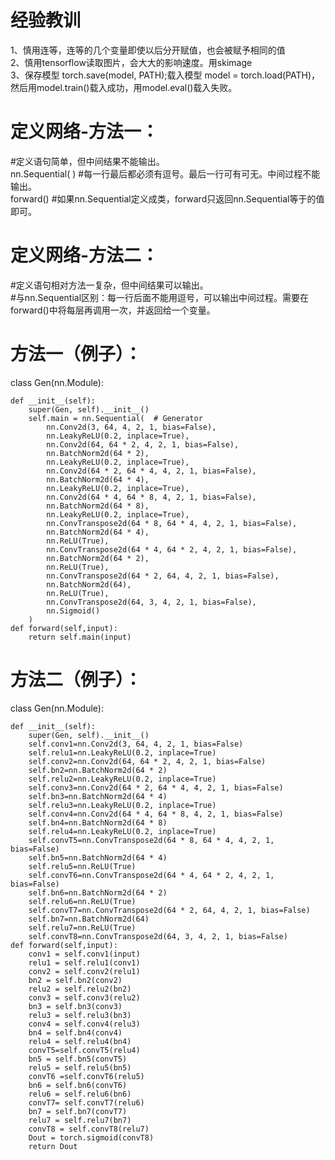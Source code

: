 # 经验教训
1、慎用连等，连等的几个变量即使以后分开赋值，也会被赋予相同的值  
2、慎用tensorflow读取图片，会大大的影响速度。用skimage  
3、保存模型 torch.save(model, PATH);载入模型 model = torch.load(PATH)，然后用model.train()载入成功，用model.eval()载入失败。    
# 定义网络-方法一：
#定义语句简单，但中间结果不能输出。  
nn.Sequential(   ) #每一行最后都必须有逗号。最后一行可有可无。中间过程不能输出。  
forward()  #如果nn.Sequential定义成类，forward只返回nn.Sequential等于的值即可。  
# 定义网络-方法二：  
#定义语句相对方法一复杂，但中间结果可以输出。  
#与nn.Sequential区别：每一行后面不能用逗号，可以输出中间过程。需要在forward()中将每层再调用一次，并返回给一个变量。  
# 方法一（例子）：  
class Gen(nn.Module):  

    def __init__(self):  
        super(Gen, self).__init__()  
        self.main = nn.Sequential(  # Generator  
            nn.Conv2d(3, 64, 4, 2, 1, bias=False),  
            nn.LeakyReLU(0.2, inplace=True),  
            nn.Conv2d(64, 64 * 2, 4, 2, 1, bias=False),  
            nn.BatchNorm2d(64 * 2),  
            nn.LeakyReLU(0.2, inplace=True),  
            nn.Conv2d(64 * 2, 64 * 4, 4, 2, 1, bias=False),  
            nn.BatchNorm2d(64 * 4),  
            nn.LeakyReLU(0.2, inplace=True),  
            nn.Conv2d(64 * 4, 64 * 8, 4, 2, 1, bias=False),  
            nn.BatchNorm2d(64 * 8),  
            nn.LeakyReLU(0.2, inplace=True),  
            nn.ConvTranspose2d(64 * 8, 64 * 4, 4, 2, 1, bias=False),  
            nn.BatchNorm2d(64 * 4),  
            nn.ReLU(True),  
            nn.ConvTranspose2d(64 * 4, 64 * 2, 4, 2, 1, bias=False),  
            nn.BatchNorm2d(64 * 2),  
            nn.ReLU(True),  
            nn.ConvTranspose2d(64 * 2, 64, 4, 2, 1, bias=False),  
            nn.BatchNorm2d(64),  
            nn.ReLU(True),  
            nn.ConvTranspose2d(64, 3, 4, 2, 1, bias=False),  
            nn.Sigmoid()  
        )  
    def forward(self,input):  
        return self.main(input)  

# 方法二（例子）：          
class Gen(nn.Module):  

    def __init__(self):  
        super(Gen, self).__init__()  
        self.conv1=nn.Conv2d(3, 64, 4, 2, 1, bias=False)  
        self.relu1=nn.LeakyReLU(0.2, inplace=True)  
        self.conv2=nn.Conv2d(64, 64 * 2, 4, 2, 1, bias=False)  
        self.bn2=nn.BatchNorm2d(64 * 2)  
        self.relu2=nn.LeakyReLU(0.2, inplace=True)  
        self.conv3=nn.Conv2d(64 * 2, 64 * 4, 4, 2, 1, bias=False)  
        self.bn3=nn.BatchNorm2d(64 * 4)  
        self.relu3=nn.LeakyReLU(0.2, inplace=True)  
        self.conv4=nn.Conv2d(64 * 4, 64 * 8, 4, 2, 1, bias=False)  
        self.bn4=nn.BatchNorm2d(64 * 8)  
        self.relu4=nn.LeakyReLU(0.2, inplace=True)  
        self.convT5=nn.ConvTranspose2d(64 * 8, 64 * 4, 4, 2, 1, bias=False)  
        self.bn5=nn.BatchNorm2d(64 * 4)  
        self.relu5=nn.ReLU(True)  
        self.convT6=nn.ConvTranspose2d(64 * 4, 64 * 2, 4, 2, 1, bias=False)  
        self.bn6=nn.BatchNorm2d(64 * 2)  
        self.relu6=nn.ReLU(True)  
        self.convT7=nn.ConvTranspose2d(64 * 2, 64, 4, 2, 1, bias=False)  
        self.bn7=nn.BatchNorm2d(64)  
        self.relu7=nn.ReLU(True)  
        self.convT8=nn.ConvTranspose2d(64, 3, 4, 2, 1, bias=False)  
    def forward(self,input):  
        conv1 = self.conv1(input)  
        relu1 = self.relu1(conv1)  
        conv2 = self.conv2(relu1)  
        bn2 = self.bn2(conv2)  
        relu2 = self.relu2(bn2)  
        conv3 = self.conv3(relu2)  
        bn3 = self.bn3(conv3)  
        relu3 = self.relu3(bn3)  
        conv4 = self.conv4(relu3)  
        bn4 = self.bn4(conv4)  
        relu4 = self.relu4(bn4)  
        convT5=self.convT5(relu4)  
        bn5 = self.bn5(convT5)  
        relu5 = self.relu5(bn5)  
        convT6 =self.convT6(relu5)  
        bn6 = self.bn6(convT6)  
        relu6 = self.relu6(bn6)  
        convT7= self.convT7(relu6)  
        bn7 = self.bn7(convT7)  
        relu7 = self.relu7(bn7)  
        convT8 = self.convT8(relu7)  
        Dout = torch.sigmoid(convT8)  
        return Dout  
    
